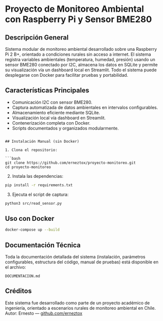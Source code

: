 # Proyecto de Monitoreo Ambiental con Raspberry Pi y Sensor BME280

## Descripción General

Sistema modular de monitoreo ambiental desarrollado sobre una Raspberry Pi 2 B+, orientado a condiciones rurales sin acceso a internet. El sistema registra variables ambientales (temperatura, humedad, presión) usando un sensor BME280 conectado por I2C, almacena los datos en SQLite y permite su visualización vía un dashboard local en Streamlit. Todo el sistema puede desplegarse con Docker para facilitar pruebas y portabilidad.

## Características Principales

- Comunicación I2C con sensor BME280.
- Captura automatizada de datos ambientales en intervalos configurables.
- Almacenamiento eficiente mediante SQLite.
- Visualización local vía dashboard en Streamlit.
- Contenerización completa con Docker.
- Scripts documentados y organizados modularmente.


```

## Instalación Manual (sin Docker)

1. Clona el repositorio:

```bash
git clone https://github.com/erneztox/proyecto-monitoreo.git
cd proyecto-monitoreo
```

2. Instala las dependencias:

```bash
pip install -r requirements.txt
```

3. Ejecuta el script de captura:

```bash
python3 src/read_sensor.py
```


## Uso con Docker

```bash
docker-compose up --build
```

## Documentación Técnica

Toda la documentación detallada del sistema (instalación, parámetros configurables, estructura del código, manual de pruebas) está disponible en el archivo:

```
DOCUMENTACION.md
```

## Créditos

Este sistema fue desarrollado como parte de un proyecto académico de ingeniería, orientado a escenarios rurales de monitoreo ambiental en Chile.  
Autor: Ernesto — [github.com/erneztox](https://github.com/erneztox)

